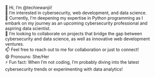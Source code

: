 👋 Hi, I’m @techiewanjii!  
👀 I’m interested in cybersecurity, web development, and data science.  
🌱 Currently, I'm deepening my expertise in Python programming as I embark on my journey as an upcoming cybersecurity professional and aspiring data scientist.  
💞️ I’m looking to collaborate on projects that bridge the gap between cybersecurity and data science, as well as innovative web development ventures.  
📫 Feel free to reach out to me for collaboration or just to connect!  
😄 Pronouns: She/Her  
⚡ Fun fact: When I’m not coding, I’m probably diving into the latest cybersecurity trends or experimenting with data analytics!

